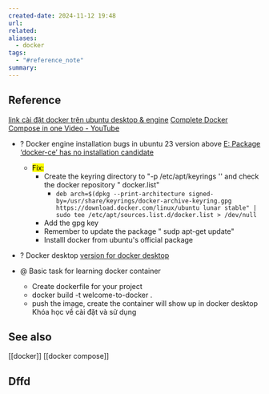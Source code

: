 ```yaml
---
created-date: 2024-11-12 19:48
url: 
related: 
aliases:
  - docker
tags:
  - "#reference_note"
summary:
---
```

## Reference 
[link cài đặt docker trên ubuntu desktop & engine](https://docs.docker.com/engine/install/ubuntu/ ) 
[Complete Docker Compose in one Video - YouTube](https://www.youtube.com/watch?v=S8f5B8-BtzU&list=LL&index=2&t=520s) 
 - ? Docker  engine installation bugs in ubuntu 23 version above   [E: Package ‘docker-ce’ has no installation candidate](https://forums.docker.com/t/installing-docker-on-buster-e-package-docker-ce-has-no-installation-candidate/108397)
	 - <mark class="hltr-purple">Fix:</mark> 
		 - Create the keyring directory to "-p /etc/apt/keyrings '' and check the docker repository " docker.list" 
			 -  `deb arch=$(dpkg --print-architecture signed-by=/usr/share/keyrings/docker-archive-keyring.gpg https://download.docker.com/linux/ubuntu lunar stable" | sudo tee /etc/apt/sources.list.d/docker.list > /dev/null`
		 - Add the gpg key 
		 - Remember to update the package " sudp apt-get update"
		 - Installl docker from ubuntu's official package
- ? Docker desktop   [version for docker desktop ](https://docs.docker.com/desktop/release-notes/)


- @ Basic task for learning docker container 
	- Create dockerfile for your project 
	- docker build -t welcome-to-docker .
	- push the image, create the container will show up in docker desktop 
Khóa học về cài đặt và sử dụng 
## See also 
[[docker]]
[[docker compose]]
## Dffd
